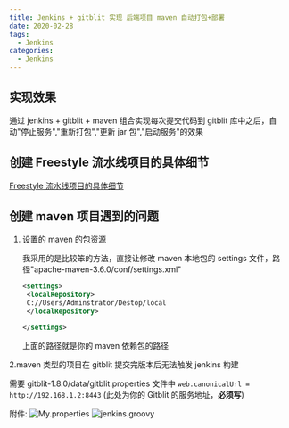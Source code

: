 ```yaml
---
title: Jenkins + gitblit 实现 后端项目 maven 自动打包+部署
date: 2020-02-28
tags:
  - Jenkins
categories:
  - Jenkins
---
```


## 实现效果

通过 jenkins + gitblit + maven 组合实现每次提交代码到 gitblit 库中之后，自动"停止服务","重新打包","更新 jar 包","启动服务"的效果

## 创建 Freestyle 流水线项目的具体细节

<a href='./jenkins+gitblit.md'>Freestyle 流水线项目的具体细节</a>

## 创建 maven 项目遇到的问题

1. 设置的 maven 的包资源

   我采用的是比较笨的方法，直接让修改 maven 本地包的 settings 文件，路径"apache-maven-3.6.0/conf/settings.xml"

   ```xml
   <settings>
    <localRepository>
    C://Users/Adminstrator/Destop/local
    </localRepository>

   </settings>

   ```

   上面的路径就是你的 maven 依赖包的路径

2.maven 类型的项目在 gitblit 提交完版本后无法触发 jenkins 构建

需要 gitblit-1.8.0/data/gitblit.properties 文件中 `web.canonicalUrl = http://192.168.1.2:8443` (此处为你的 Gitblit 的服务地址，**必须写**)

附件: ![My.properties](http://lc-zltjehai.cn-n1.lcfile.com/69c7279910492f647ec2/my.properties) ![jenkins.groovy](http://lc-zltjehai.cn-n1.lcfile.com/d25cf23e72ba3b234089/jenkins.groovy)
